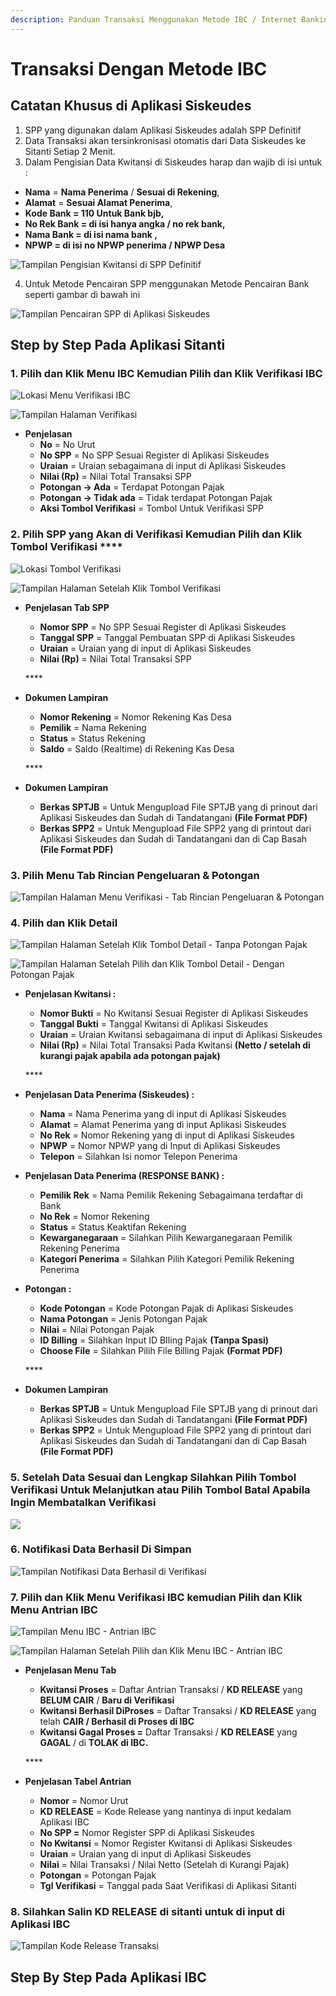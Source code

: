 ```yaml
---
description: Panduan Transaksi Menggunakan Metode IBC / Internet Banking Corporate Bank bjb
---
```


# Transaksi Dengan Metode IBC

## Catatan Khusus di Aplikasi Siskeudes

1. SPP yang digunakan dalam Aplikasi Siskeudes adalah SPP Definitif
2. Data Transaksi akan tersinkronisasi otomatis dari Data Siskeudes ke Sitanti Setiap 2 Menit.
3. Dalam Pengisian Data Kwitansi di Siskeudes harap dan wajib di isi untuk : 

* **Nama** = **Nama Penerima** / **Sesuai di Rekening**, 
* **Alamat** = **Sesuai Alamat Penerima**, 
* **Kode Bank = 110 Untuk Bank bjb,** 
* **No Rek Bank = di isi hanya angka / no rek bank,** 
* **Nama Bank = di isi nama bank ,** 
* **NPWP = di isi no NPWP penerima / NPWP Desa**

![Tampilan Pengisian Kwitansi di SPP Definitif](.gitbook/assets/screen-shot-2021-07-24-at-13.43.06.png)

   4. Untuk Metode Pencairan SPP menggunakan Metode Pencairan Bank seperti gambar di bawah ini 

![Tampilan Pencairan SPP di Aplikasi Siskeudes](.gitbook/assets/screen-shot-2021-07-24-at-13.48.31.png)



## Step by Step Pada Aplikasi Sitanti

### 1. Pilih dan Klik **Menu IBC** Kemudian Pilih dan Klik **Verifikasi IBC**

![Lokasi Menu Verifikasi IBC](.gitbook/assets/screen-shot-2021-07-24-at-14.03.44.png)

![Tampilan Halaman Verifikasi](.gitbook/assets/screen-shot-2021-07-24-at-19.13.00.png)

* **Penjelasan** 
  * **No** = No Urut
  * **No SPP** = No SPP Sesuai Register di Aplikasi Siskeudes
  * **Uraian** = Uraian sebagaimana di input di Aplikasi Siskeudes
  * **Nilai \(Rp\)** = Nilai Total Transaksi SPP
  * **Potongan -&gt; Ada** = Terdapat Potongan Pajak
  * **Potongan -&gt; Tidak ada** = Tidak terdapat Potongan Pajak
  * **Aksi Tombol Verifikasi** = Tombol Untuk Verifikasi SPP

### 2. Pilih SPP yang Akan di Verifikasi Kemudian Pilih dan Klik Tombol **Verifikasi**  ****

![Lokasi Tombol Verifikasi](.gitbook/assets/screen-shot-2021-07-24-at-19.13.00%20%281%29.png)

![Tampilan Halaman Setelah Klik Tombol Verifikasi](.gitbook/assets/screen-shot-2021-07-24-at-19.42.11.png)

* **Penjelasan Tab  SPP** 

  * **Nomor SPP** = No SPP Sesuai Register di Aplikasi Siskeudes
  * **Tanggal SPP** = Tanggal Pembuatan SPP di Aplikasi Siskeudes
  * **Uraian** = Uraian yang di input di Aplikasi Siskeudes
  * **Nilai \(Rp\)** = Nilai Total Transaksi SPP

  \*\*\*\*

* **Dokumen Lampiran** 

  * **Nomor Rekening** = Nomor Rekening Kas Desa
  * **Pemilik** = Nama Rekening
  * **Status** = Status Rekening
  * **Saldo** = Saldo \(Realtime\) di Rekening Kas Desa

  \*\*\*\*

* **Dokumen Lampiran** 
  * **Berkas SPTJB** = Untuk Mengupload File SPTJB yang di prinout dari Aplikasi Siskeudes dan Sudah di Tandatangani **\(File Format PDF\)**
  * **Berkas SPP2** = Untuk Mengupload File SPP2 yang di printout dari Aplikasi Siskeudes dan Sudah di Tandatangani dan di Cap Basah **\(File Format PDF\)**

### 3. Pilih Menu Tab Rincian Pengeluaran & Potongan

![Tampilan Halaman Menu Verifikasi - Tab Rincian Pengeluaran &amp; Potongan](.gitbook/assets/screen-shot-2021-07-24-at-19.48.23.png)

### 4. Pilih dan Klik Detail

![Tampilan Halaman Setelah Klik Tombol Detail - Tanpa Potongan Pajak](.gitbook/assets/screen-shot-2021-07-24-at-19.50.25.png)

![Tampilan Halaman Setelah Pilih dan Klik Tombol Detail - Dengan Potongan Pajak](.gitbook/assets/screen-shot-2021-07-24-at-19.54.24.png)

* **Penjelasan Kwitansi :**  

  * **Nomor Bukti** = No Kwitansi Sesuai Register di Aplikasi Siskeudes
  * **Tanggal Bukti** = Tanggal Kwitansi di Aplikasi Siskeudes
  * **Uraian** = Uraian Kwitansi sebagaimana di input di Aplikasi Siskeudes
  * **Nilai \(Rp\)** = Nilai Total Transaksi Pada Kwitansi **\(Netto / setelah di kurangi pajak apabila ada potongan pajak\)**

  \*\*\*\*

* **Penjelasan Data Penerima \(Siskeudes\) :**  

  * **Nama** = Nama Penerima yang di input di Aplikasi Siskeudes
  * **Alamat** = Alamat Penerima yang di input Aplikasi Siskeudes
  * **No Rek** = Nomor Rekening yang di input di Aplikasi Siskeudes
  * **NPWP** = Nomor NPWP yang di Input di Aplikasi Siskeudes
  * **Telepon** = Silahkan Isi nomor Telepon Penerima

* **Penjelasan Data Penerima \(RESPONSE BANK\) :**  

  * **Pemilik Rek** = Nama Pemilik Rekening Sebagaimana terdaftar di Bank
  * **No Rek** = Nomor Rekening 
  * **Status** = Status Keaktifan Rekening
  * **Kewarganegaraan** = Silahkan Pilih Kewarganegaraan Pemilik Rekening Penerima
  * **Kategori Penerima** = Silahkan Pilih Kategori Pemilik Rekening Penerima

* **Potongan :**  

  * **Kode Potongan** = Kode Potongan Pajak di Aplikasi Siskeudes
  * **Nama Potongan** = Jenis Potongan Pajak
  * **Nilai** = Nilai Potongan Pajak
  * **ID Billing** = Silahkan Input ID BIling Pajak **\(Tanpa Spasi\)**
  * **Choose File** = Silahkan Pilih File Billing Pajak **\(Format PDF\)**

  \*\*\*\*

* **Dokumen Lampiran** 
  * **Berkas SPTJB** = Untuk Mengupload File SPTJB yang di prinout dari Aplikasi Siskeudes dan Sudah di Tandatangani **\(File Format PDF\)**
  * **Berkas SPP2** = Untuk Mengupload File SPP2 yang di printout dari Aplikasi Siskeudes dan Sudah di Tandatangani dan di Cap Basah **\(File Format PDF\)**

### 5. Setelah Data Sesuai dan Lengkap Silahkan Pilih Tombol Verifikasi Untuk Melanjutkan atau Pilih Tombol Batal Apabila Ingin Membatalkan Verifikasi

![](.gitbook/assets/screen-shot-2021-07-24-at-20.25.51.png)

### 6. Notifikasi Data Berhasil Di Simpan

![Tampilan Notifikasi Data Berhasil di Verifikasi](.gitbook/assets/screen-shot-2021-07-24-at-20.26.40.png)

### 7. Pilih dan Klik Menu Verifikasi IBC kemudian Pilih dan Klik Menu Antrian IBC 

![Tampilan Menu IBC - Antrian IBC](.gitbook/assets/screen-shot-2021-07-24-at-20.37.47.png)

![Tampilan Halaman Setelah Pilih dan Klik Menu IBC - Antrian IBC](.gitbook/assets/screen-shot-2021-07-24-at-20.41.22%20%281%29.png)

* **Penjelasan Menu Tab** 

  * **Kwitansi Proses** = Daftar Antrian Transaksi /  **KD RELEASE** yang **BELUM CAIR** / **Baru di Verifikasi**
  * **Kwitansi Berhasil DiProses** = Daftar Transaksi / **KD RELEASE** yang telah **CAIR / Berhasil di Proses di IBC**  
  * **Kwitansi Gagal Proses =** Daftar Transaksi / **KD RELEASE** yang **GAGAL** / di **TOLAK di IBC.**

  \*\*\*\*

* **Penjelasan Tabel Antrian** 
  * **Nomor** = Nomor Urut 
  * **KD RELEASE** = Kode Release yang nantinya di input kedalam Aplikasi IBC
  * **No SPP =** Nomor Register SPP di Aplikasi Siskeudes
  * **No Kwitansi** = Nomor Register Kwitansi di Aplikasi Siskeudes
  * **Uraian** = Uraian yang di input di Aplikasi Siskeudes
  * **Nilai** = Nilai Transaksi / Nilai Netto \(Setelah di Kurangi Pajak\)
  * **Potongan** = Potongan Pajak
  * **Tgl Verifikasi** = Tanggal pada Saat Verifikasi di Aplikasi Sitanti

### 8. Silahkan Salin KD RELEASE di sitanti untuk di input di Aplikasi IBC

![Tampilan Kode Release Transaksi](.gitbook/assets/screen-shot-2021-07-24-at-20.41.22.png)

## Step By Step Pada Aplikasi IBC



